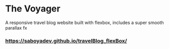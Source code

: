 # The Voyager
A responsive travel blog website built with flexbox, includes a super smooth parallax fx

### https://saboyadev.github.io/travelBlog_flexBox/
